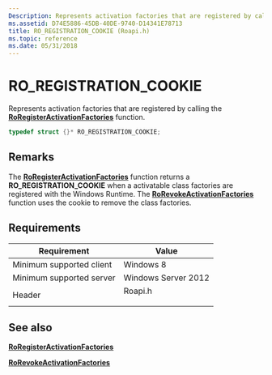 ```yaml
---
Description: Represents activation factories that are registered by calling the RoRegisterActivationFactories function.
ms.assetid: D74E5886-45DB-40DE-9740-D14341E78713
title: RO_REGISTRATION_COOKIE (Roapi.h)
ms.topic: reference
ms.date: 05/31/2018
---
```


# RO\_REGISTRATION\_COOKIE

Represents activation factories that are registered by calling the [**RoRegisterActivationFactories**](/windows/win32/api/roapi/nf-roapi-roregisteractivationfactories) function.


```C++
typedef struct {}* RO_REGISTRATION_COOKIE;
```



## Remarks

The [**RoRegisterActivationFactories**](/windows/win32/api/roapi/nf-roapi-roregisteractivationfactories) function returns a **RO\_REGISTRATION\_COOKIE** when a activatable class factories are registered with the Windows Runtime. The [**RoRevokeActivationFactories**](/windows/win32/api/roapi/nf-roapi-rorevokeactivationfactories) function uses the cookie to remove the class factories.

## Requirements



| Requirement | Value |
|-------------------------------------|------------------------------------------------------------------------------------|
| Minimum supported client<br/> | Windows 8<br/>                                                               |
| Minimum supported server<br/> | Windows Server 2012<br/>                                                     |
| Header<br/>                   | <dl> <dt>Roapi.h</dt> </dl> |



## See also

<dl> <dt>

[**RoRegisterActivationFactories**](/windows/win32/api/roapi/nf-roapi-roregisteractivationfactories)
</dt> <dt>

[**RoRevokeActivationFactories**](/windows/win32/api/roapi/nf-roapi-rorevokeactivationfactories)
</dt> </dl>

 

 
